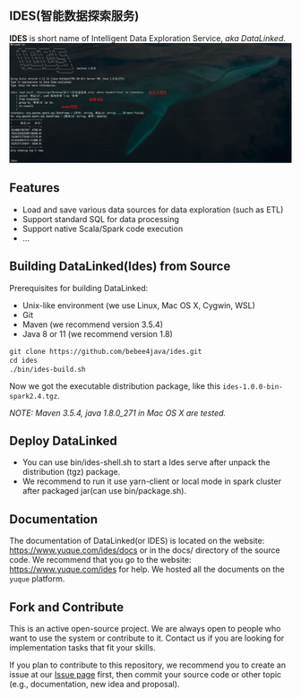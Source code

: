 IDES(智能数据探索服务)
---
**IDES** is short name of Intelligent Data Exploration Service, *aka DataLinked*.
![](docs/imgs/introduce.jpg)

## Features
* Load and save various data sources for data exploration (such as ETL)
* Support standard SQL for data processing
* Support native Scala/Spark code execution
* ...

## Building DataLinked(Ides) from Source
Prerequisites for building DataLinked:
- Unix-like environment (we use Linux, Mac OS X, Cygwin, WSL)
- Git
- Maven (we recommend version 3.5.4)
- Java 8 or 11 (we recommend version 1.8)

```shell
git clone https://github.com/bebee4java/ides.git
cd ides
./bin/ides-build.sh
```
Now we got the executable distribution package, like this `ides-1.0.0-bin-spark2.4.tgz`.

*NOTE: Maven 3.5.4, java 1.8.0_271 in Mac OS X are tested.*

## Deploy DataLinked
- You can use bin/ides-shell.sh to start a Ides serve after unpack the distribution (tgz) package. 
- We recommend to run it use yarn-client or local mode in spark cluster after packaged jar(can use bin/package.sh).

## Documentation
The documentation of DataLinked(or IDES) is located on the website: https://www.yuque.com/ides/docs or in the docs/ directory of the source code.
We recommend that you go to the website: https://www.yuque.com/ides for help. We hosted all the documents on the `yuque` platform.

## Fork and Contribute
This is an active open-source project. We are always open to people who want to use the system or contribute to it. 
Contact us if you are looking for implementation tasks that fit your skills.

If you plan to contribute to this repository, we recommend you to create an issue at our [Issue page](https://github.com/bebee4java/ides/issues) first, 
then commit your source code or other topic (e.g., documentation, new idea and proposal).